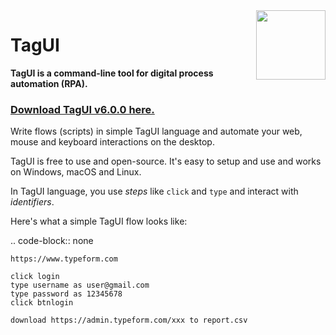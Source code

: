 <img src="https://raw.githubusercontent.com/kelaberetiv/TagUI/new_logo/src/media/tagui_logo.png" height="111" align="right">

# TagUI

**TagUI is a command-line tool for digital process automation (RPA).**

### [Download TagUI v6.0.0 here.](https://tagui.readthedocs.io/en/readthedocs_page/setup.html)

Write flows (scripts) in simple TagUI language and automate your web, mouse and keyboard interactions on the desktop.

TagUI is free to use and open-source. It's easy to setup and use and works on Windows, macOS and Linux.

In TagUI language, you use _steps_ like `click` and `type` and interact with _identifiers_.

Here's what a simple TagUI flow looks like:

.. code-block:: none

    https://www.typeform.com

    click login
    type username as user@gmail.com
    type password as 12345678
    click btnlogin

    download https://admin.typeform.com/xxx to report.csv
